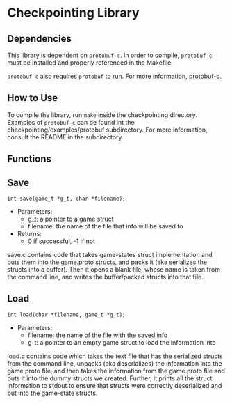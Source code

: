 # Checkpointing Library

## Dependencies
This library is dependent on `protobuf-c`. In order to compile, `protobuf-c` must be installed and properly referenced in the Makefile. 

`protobuf-c` also requires `protobuf` to run. For more information, [protobuf-c](https://github.com/protobuf-c/protobuf-cI./src/checkpointing/include).
 
## How to Use
To compile the library, run `make` inside the checkpointing directory. Examples of `protobuf-c` can be found int the checkpointing/examples/protobuf subdirectory. For more information, consult the README in the subdirectory.
 
## Functions

## Save

    int save(game_t *g_t, char *filename);
+ Parameters:
    - g_t: a pointer to a game struct
    - filename: the name of the file that info will be saved to
+ Returns:
    - 0 if successful, -1 if not

save.c contains code that takes game-states struct implementation and puts them into the game.proto structs, and packs it (aka serializes the structs into a buffer). Then it opens a blank file, whose name is taken from the command line, and writes the buffer/packed structs into
that file.

## Load

    int load(char *filename, game_t *g_t);
+ Parameters:
    - filename: the name of the file with the saved info
    - g_t: a pointer to an empty game struct to load the information into

load.c contains code which takes the text file that has the serialized structs from
the command line, unpacks (aka deserializes) the information into the game.proto
file, and then takes the information from the game.proto file and puts it into the
dummy structs we created. Further, it prints all the struct information to stdout
to ensure that structs were correctly deserialized and put into the game-state structs.
